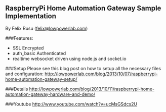 RaspberryPi Home Automation Gateway Sample Implementation
----------------
By Felix Rusu (felix@lowpowerlab.com)
<br/>

###Features:
- SSL Encrypted
- auth_basic Authenticated
- realtime websocket driven using node.js and socket.io
 
###Setup
Please see this blog post on how to setup all the necessary files and configuration:
http://lowpowerlab.com/blog/2013/10/07/raspberrypi-home-automation-gateway-setup/

###Details
http://lowpowerlab.com/blog/2013/10/11/raspberrypi-home-automation-gateway-hardware-and-demo/

###Youtube
http://www.youtube.com/watch?v=ucMsGSdcs2U

